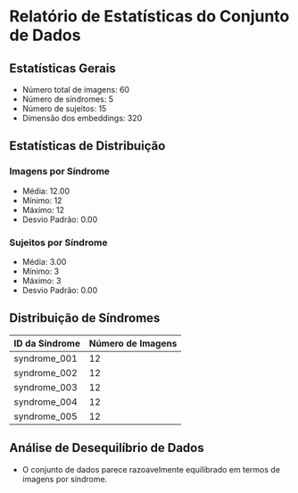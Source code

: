 # Relatório de Estatísticas do Conjunto de Dados

## Estatísticas Gerais
- Número total de imagens: 60
- Número de síndromes: 5
- Número de sujeitos: 15
- Dimensão dos embeddings: 320

## Estatísticas de Distribuição
### Imagens por Síndrome
- Média: 12.00
- Mínimo: 12
- Máximo: 12
- Desvio Padrão: 0.00

### Sujeitos por Síndrome
- Média: 3.00
- Mínimo: 3
- Máximo: 3
- Desvio Padrão: 0.00

## Distribuição de Síndromes
| ID da Síndrome | Número de Imagens |
| -------------- | ----------------- |
| syndrome_001 | 12 |
| syndrome_002 | 12 |
| syndrome_003 | 12 |
| syndrome_004 | 12 |
| syndrome_005 | 12 |

## Análise de Desequilíbrio de Dados
- O conjunto de dados parece razoavelmente equilibrado em termos de imagens por síndrome.

